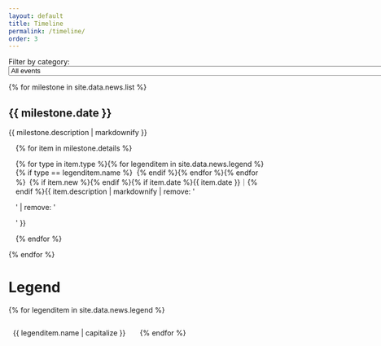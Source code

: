 ```yaml
---
layout: default
title: Timeline
permalink: /timeline/
order: 3
---
```


<p id="filter">Filter by category:
<select id="choosenewscategory">
  <option value="">All events</option>{% for category in site.data.news.legend %}<option value="{{ category.name }}">{{ category.name | capitalize }}{% unless category.name contains 'work' or category.name contains 'press' or category.name contains 'leisure' %}s{% endunless %}</option>{% endfor %}
  </select></p>

{% for milestone in site.data.news.list %}

## {{ milestone.date }}

{{ milestone.description | markdownify }}

<ul style="list-style-type: none; padding-inline-start: 1em;">
{% for item in milestone.details %}
<li id="bib-{{forloop.parentloop.index}}-{{forloop.index}}" categories="{% for type in item.type %}{{ type }}{% unless forloop.last %},{% endunless %}{% endfor %}"
style="margin-block-start: 1em; margin-block-end: 1em;">{% for type in item.type %}{% 
for legenditem in site.data.news.legend %}{% if type == legenditem.name 
%}<span style="border: 1px solid var(--color-text); padding: 4px; border-radius: 5px; font-size: 0.6em; 
vertical-align: middle; min-width: 13px; width: 1em; height: 1em; 
text-align: center;" class="{{ legenditem.icon }}"></span>{% endif %}{% endfor %}{% endfor 
%}&ensp;{% if item.new %}{% endif %}{% if item.date %}{{ item.date }}｜{% endif %}{{ 
  item.description | markdownify | remove: '<p>' | remove: '</p>' }}
</li>
{% endfor %}
</ul>

{% endfor %}

# Legend

<ul style="list-style: none; padding: 0; margin: 0; display: flex; flex-direction: row; gap: 2em; flex-wrap: wrap;">
{% for legenditem in site.data.news.legend %}
  <li><span style="border: 1px solid var(--color-text); padding: 4px; border-radius: 5px; font-size: 0.6em; 
  vertical-align: middle; min-width: 13px; width: 1em; height: 1em; text-align: center; margin-right: 0.1em;
  " class="{{ legenditem.icon }}"></span>
  {{ legenditem.name | capitalize }}</li>
{% endfor %}
</ul>

<script>
document.addEventListener('DOMContentLoaded', function() {
    var selector = document.getElementById('choosenewscategory');
    if (selector) {
        selector.addEventListener('change', function() {
            var selected = this.value;
            var entries = document.querySelectorAll('li');
            entries.forEach(function(entry) {
                if (entry.id.includes('bib')) {
                    var categories = entry.getAttribute('categories');
                    if (categories.includes(selected)) {
                        entry.style.display = 'block';
                    } else {
                        entry.style.display = 'none';
                    }
                }
            });
        });
    }
});
</script>
